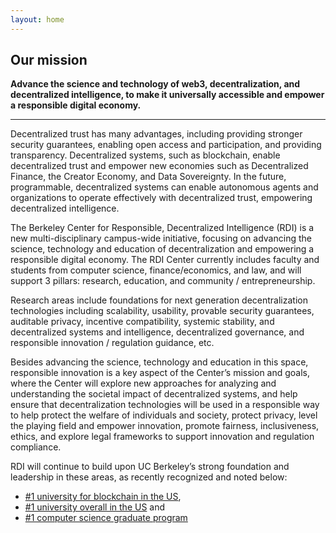 ```yaml
---
layout: home
---
```


## Our mission

**Advance the science and technology of web3, decentralization, and decentralized intelligence, to make it universally accessible and empower a responsible digital economy.**

---

Decentralized trust has many advantages, including providing stronger security guarantees, enabling open access and participation, and providing transparency. Decentralized systems, such as blockchain, enable decentralized trust and empower new economies such as Decentralized Finance, the Creator Economy, and Data Sovereignty. In the future, programmable, decentralized systems can enable autonomous agents and organizations to operate effectively with decentralized trust, empowering decentralized intelligence.

The Berkeley Center for Responsible, Decentralized Intelligence (RDI) is a new multi-disciplinary campus-wide initiative, focusing on advancing the science, technology and education  of decentralization and empowering a responsible digital economy. The RDI Center currently includes faculty and students from computer science,  finance/economics, and law, and will support 3 pillars: research, education, and community / entrepreneurship.  

Research areas include foundations for next generation decentralization technologies including scalability, usability, provable security guarantees, auditable privacy, incentive compatibility, systemic stability, and decentralized systems and intelligence, decentralized governance, and responsible innovation / regulation guidance, etc. 

Besides advancing the science, technology and education in this space, responsible innovation is a key aspect of the Center’s mission and goals, where the Center will explore new approaches for analyzing and understanding the societal impact of decentralized systems, and help ensure that decentralization technologies will be used in a responsible way to help protect the welfare of individuals and society, protect privacy, level the playing field and empower innovation, promote fairness, inclusiveness, ethics, and explore legal frameworks to support innovation and regulation compliance. 

RDI will continue to build upon UC Berkeley’s strong foundation and leadership in these areas, as recently recognized and noted below:
- [#1 university for blockchain in the US](https://www.coindesk.com/learn/2021/10/04/the-top-universities-for-blockchain-by-coindesk-2021/),  
- [#1 university overall in the US](https://news.berkeley.edu/2021/09/08/uc-berkeley-no-1-on-forbes-list-of-americas-top-colleges/) and 
- [#1 computer science graduate program](https://eecs.berkeley.edu/about/by-the-numbers#eecsrankings)
